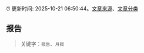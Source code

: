 :alarm_clock: 更新时间: 2025-10-21 06:50:44。[文章来源](/README.md)、[文章分类](/TAGS.md)

## 报告


> 关键字：`报告`、`月报`



